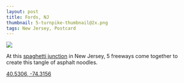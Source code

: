 ```yaml
---
layout: post
title: Fords, NJ
thumbnail: 5-turnpike-thumbnail@2x.png
tags: New Jersey, Postcard
---
```

<img class="project" src="{{ site.baseurl }}/public/images/5-turnpike@2x.png"/>

At this [spaghetti junction](https://en.wikipedia.org/wiki/Spaghetti_Junction) in
New Jersey, 5 freeways come together to create this tangle of asphalt noodles.

[40.5306, -74.3156](https://goo.gl/maps/fZcdyEU3cE52)

